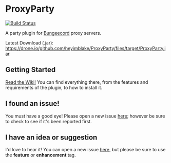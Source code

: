 # ProxyParty 
[![Build Status](https://drone.io/github.com/heyimblake/ProxyParty/status.png)](https://drone.io/github.com/heyimblake/ProxyParty/latest)

A party plugin for [Bungeecord](https://github.com/SpigotMC/BungeeCord) proxy servers.

Latest Download (.jar): https://drone.io/github.com/heyimblake/ProxyParty/files/target/ProxyParty.jar

## Getting Started

[Read the Wiki!](https://github.com/heyimblake/ProxyParty/wiki) You can find everything there, from the features and requirements of the plugin, to how to install it.

## I found an issue!

You must have a good eye! Please open a new issue [here](https://github.com/heyimblake/ProxyParty/issues/new); however be sure to check to see if it's been reported first.

## I have an idea or suggestion

I'd love to hear it! You can open a new issue [here](https://github.com/heyimblake/ProxyParty/issues/new), but please be sure to use the **feature** or **enhancement** tag.
